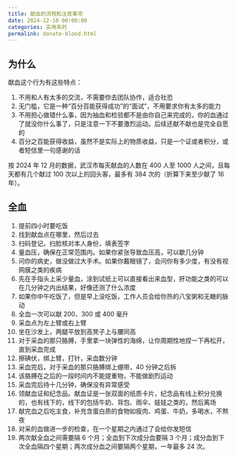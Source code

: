 ```yaml
---
title: 献血的流程和注意事项
date: 2024-12-10 00:00:00
categories: 实用系列
permalink: donate-blood.html
---
```


## 为什么

献血这个行为有这些特点：

1. 不用和人有太多的交流，不需要你去团队协作，适合社恐
2. 无门槛，它是一种“百分百能获得成功”的“面试”，不用要求你有太多的能力
3. 不用担心做错什么事，因为抽血和检验都不是由你自己来完成的，你的血通过了就没你什么事了，只是注意一下不要激烈运动。后续还献不献也是完全自愿的
4. 百分之百能获得收益，虽然不是实际上的物质收益，只是一个证或者积分，或者短信里一句感谢的话

按 2024 年 12 月的数据，武汉市每天献血的人数在 400 人至 1000 人之间，且每天都有几个献过 100 次以上的回头客，最多有 384 次的（折算下来至少献了 16 年）。

## 全血

1. 提前四小时要吃饭
2. 找到献血点在哪里，然后过去
3. 扫码登记，扫脸核对本人身份，填表签字
4. 量血压，确保在正常范围内。如果你紧张导致血压高，可以歇几分钟
5. 问你的病史，做没做过大手术。如果你戴眼镜了，会问你有多少度，有没有视网膜之类的疾病
6. 先在手指头上采少量血，涂到试纸上可以直接看出来血型，肝功能之类的可以在几分钟之内出结果，好像还测了什么浓度
7. 如果你中午吃饭了，但是早上没吃饭，工作人员会给你热的八宝粥和无糖的脉动
8. 全血一次可以献 200、300 或 400 毫升
9. 采血点为左上臂或右上臂
10. 坐在沙发上，两腿平放到高凳子上与腰同高
11. 对于采血的那只胳膊，手里拿一块弹性的海绵，让你周期性地捏一下再松开，直到采血完成
12. 擦碘伏，绑上臂，打针，采血数分钟
13. 采血完后，对于采血的那只胳膊绑上绷带，40 分钟之后拆
14. 该胳膊在之后的一段时间内不能提重物，不能做剧烈运动
15. 采血完后待十几分钟，确保没有异常感受
16. 领献血证和纪念品。献血证是一张双面的纸质卡片，纪念品有线上积分兑换的，也有线下的，线下的包括牛奶、背包、雨伞、娃娃之类的，然后离场
17. 献完血之后吃主食，补充含蛋白质的食物如瘦肉、鸡蛋、牛奶，多喝水，不熬夜
18. 对采的血做进一步的检查，在一个星期之内通过了会给你发短信
19. 两次献全血之间需要隔 6 个月；全血到下次成分血要隔 3 个月；成分血到下次全血隔四个星期；两次成分血之间要隔两个星期，一年最多 24 次。